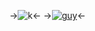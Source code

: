->![k](https://64.media.tumblr.com/c1a8621b9609597607136c4414e1561a/689741eb3c8ecfec-24/s1280x1920/e8c95ece92ca97452e1307453280d2ade0fb9044.pnj)<-
->[![guy](![17379834874894291247417623951932](https://github.com/user-attachments/assets/2ad6ee9e-de3d-4308-9270-226c7654118c)
)](https://rentry.co/angelsarecute/)<-
